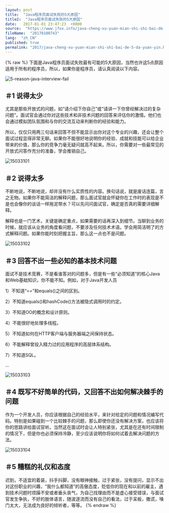 ```yaml
---
layout: post
title:  "Java程序员面试失败的5大原因"
title2:  "Java程序员面试失败的5大原因"
date:   2017-01-01 23:47:23  +0800
source:  "https://www.jfox.info/java-cheng-xu-yuan-mian-shi-shi-bai-de-5-da-yuan-yin.html"
fileName:  "20170100743"
lang:  "zh_CN"
published: true
permalink: "2017/java-cheng-xu-yuan-mian-shi-shi-bai-de-5-da-yuan-yin.html"
---
```

{% raw %}
下面是Java程序员面试失败最有可能的5大原因，当然也许这5点原因适用于所有的程序员，所以，如果你是程序员，请认真阅读以下内容。

![5-reason-java-interview-fail](/wp-content/uploads/2015/04/5-reason-java-interview-fail.png)

## ＃1 说得太少

尤其是那些开放式的问题，如“请介绍下你自己”或“请讲一下你曾经解决过的复杂问题”。面试官会通过你对这些技术和非技术问题的回答来评估你的激情。他们也会通过模拟团队氛围和与你的交流互动来判断你的经验和能力。

所以，仅仅只用两三句话来回答不但不能显示出你对这个专业的兴趣，还会让整个面试过程显得非常无聊。如果你不能很好地说明你的经验、成就和技能可以给企业带来的价值，那么你的竞争力毫无疑问就高不起来。所以，你需要对一些最常见的开放式问答作充分的准备，学会推销自己。

![15033101](/wp-content/uploads/2015/04/15033101.png)

## ＃2 说得太多

不断地说，不断地说，却并没有什么实质性的内容。换句话说，就是废话连篇，言之无物。如果你不能简洁的解释问题，那么面试官就会怀疑你在工作时的表现是不是也会像你的谈话一样拖泥带水？可以先问问面试官，确定是否真的需要详细解释。

解释也是一门艺术，关键是确定重点，如果需要的话再深入到细节。当聊到业务的时候，就应该从业务的角度看问题，不要涉及任何技术术语。学会用简洁明了的方式解释问题。如果你能时刻把握主旨，那么这一点也不是问题。

![15033102](/wp-content/uploads/2015/04/15033102.png)

## ＃3 回答不出一些必知的基本技术问题

面试不是技术竞赛，不是看谁答对的问题多，但是有一些“必须知道”的核心Java和Web基础知识，你不能不知。例如，对于Java开发人员

1）不知道“==”和equals()之间的区别。

2）不知道equals()和hashCode()方法被隐式调用时的约定。

3）不知道OO的概念和设计原则。

4）不能很好地处理多线程。

5）不知道如何在HTTP客户端与服务器端之间保持状态。

6）不能解释曾投入精力过的应用程序的高层体系结构。

7）不知道SQL。

…

![15033103](/wp-content/uploads/2015/04/15033103.png)

## ＃4 既写不好简单的代码，又回答不出如何解决棘手的问题

作为一个开发人员，你应该根据自己的经验水平，来针对给定的问题和情况编写代码。特别是如果碰到一个比较棘手的问题，那么即使你还没有解决方案，也应该将你的思路讲给面试官听。当然这在面试时会让人特别紧张，尤其是在还有时间限制的情况下，但是你也必须保持冷静，至少应该说明你将如何试着去解决问题的方法。

![15033104](/wp-content/uploads/2015/04/15033104.png)

## ＃5  糟糕的礼仪和态度

迟到，不适宜的着装，抖手抖脚，没有眼神接触，过于紧张，没有提问，显示不出对这份职业的兴趣，“我什么都知道”的高傲态度，贬低你的现在和以前的雇主，遇到技术问题时烦躁不安或者垂头丧气，为自己找理由而不是虚心接受错误，与面试官发生争执，不好的肢体语言，随波逐流而没有自己的看法，过于呆板，撒谎，嗓门太大，无法成为良好的倾听者，等等。
{% endraw %}
